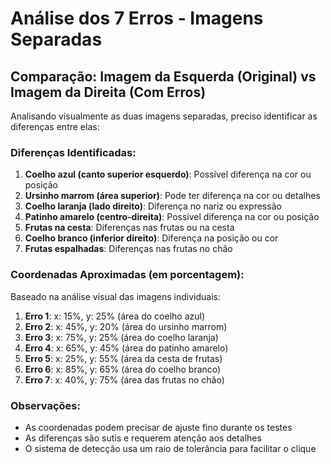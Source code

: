 # Análise dos 7 Erros - Imagens Separadas

## Comparação: Imagem da Esquerda (Original) vs Imagem da Direita (Com Erros)

Analisando visualmente as duas imagens separadas, preciso identificar as diferenças entre elas:

### Diferenças Identificadas:

1. **Coelho azul (canto superior esquerdo)**: Possível diferença na cor ou posição
2. **Ursinho marrom (área superior)**: Pode ter diferença na cor ou detalhes
3. **Coelho laranja (lado direito)**: Diferença no nariz ou expressão
4. **Patinho amarelo (centro-direita)**: Possível diferença na cor ou posição
5. **Frutas na cesta**: Diferenças nas frutas ou na cesta
6. **Coelho branco (inferior direito)**: Diferença na posição ou cor
7. **Frutas espalhadas**: Diferenças nas frutas no chão

### Coordenadas Aproximadas (em porcentagem):
Baseado na análise visual das imagens individuais:

1. **Erro 1**: x: 15%, y: 25% (área do coelho azul)
2. **Erro 2**: x: 45%, y: 20% (área do ursinho marrom)
3. **Erro 3**: x: 75%, y: 25% (área do coelho laranja)
4. **Erro 4**: x: 65%, y: 45% (área do patinho amarelo)
5. **Erro 5**: x: 25%, y: 55% (área da cesta de frutas)
6. **Erro 6**: x: 85%, y: 65% (área do coelho branco)
7. **Erro 7**: x: 40%, y: 75% (área das frutas no chão)

### Observações:
- As coordenadas podem precisar de ajuste fino durante os testes
- As diferenças são sutis e requerem atenção aos detalhes
- O sistema de detecção usa um raio de tolerância para facilitar o clique


